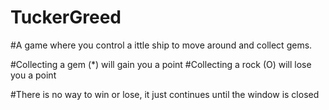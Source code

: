 # TuckerGreed

#A game where you control a ittle ship to move around and collect gems.

#Collecting a gem (*) will gain you a point
#Collecting a rock (O) will lose you a point

#There is no way to win or lose, it just continues until the window is closed
